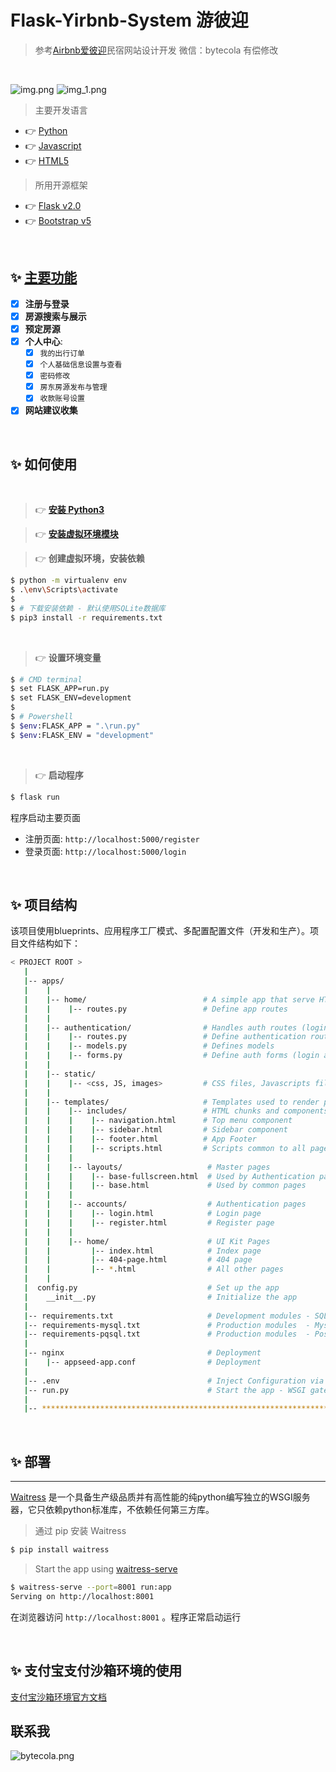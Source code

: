 # Flask-Yirbnb-System 游彼迎

> 参考[Airbnb爱彼迎](https://airbnb.com)民宿网站设计开发  微信：bytecola 有偿修改

<br />

![img.png](screenshot/img.png)
![img_1.png](screenshot/img_1.png)


> 主要开发语言

- 👉 [Python]() 
- 👉 [Javascript]() 
- 👉 [HTML5]() 

> 所用开源框架

- 👉 [Flask v2.0]() 
- 👉 [Bootstrap v5]()


<br />

## ✨ **[主要功能]()**

- [x] **注册与登录**
- [x] **房源搜索与展示**
- [x] **预定房源**
- [x] **个人中心**:
  - [x] `我的出行订单`
  - [x] `个人基础信息设置与查看`
  - [x] `密码修改`
  - [x] `房东房源发布与管理`
  - [x] `收款账号设置`
- [x] **网站建议收集**

<br />

## ✨ 如何使用


<br />

> 👉 **[安装 Python3](https://www.runoob.com/python/python-install.html)** 


> 👉 **[安装虚拟环境模块](https://docs.python.org/zh-cn/3/library/venv.html)**


> 👉 **创建虚拟环境，安装依赖** 

```bash
$ python -m virtualenv env
$ .\env\Scripts\activate
$
$ # 下载安装依赖 - 默认使用SQLite数据库
$ pip3 install -r requirements.txt
```

<br />

> 👉 **设置环境变量**

```bash
$ # CMD terminal
$ set FLASK_APP=run.py
$ set FLASK_ENV=development
$
$ # Powershell
$ $env:FLASK_APP = ".\run.py"
$ $env:FLASK_ENV = "development"
```

<br />

> 👉 **启动程序**

```bash
$ flask run 
```

程序启动主要页面

- 注册页面: `http://localhost:5000/register`
- 登录页面: `http://localhost:5000/login`

<br />


## ✨ 项目结构

该项目使用blueprints、应用程序工厂模式、多配置配置文件（开发和生产）。项目文件结构如下：

```bash
< PROJECT ROOT >
   |
   |-- apps/
   |    |
   |    |-- home/                          # A simple app that serve HTML files
   |    |    |-- routes.py                 # Define app routes
   |    |
   |    |-- authentication/                # Handles auth routes (login and register)
   |    |    |-- routes.py                 # Define authentication routes  
   |    |    |-- models.py                 # Defines models  
   |    |    |-- forms.py                  # Define auth forms (login and register) 
   |    |
   |    |-- static/
   |    |    |-- <css, JS, images>         # CSS files, Javascripts files
   |    |
   |    |-- templates/                     # Templates used to render pages
   |    |    |-- includes/                 # HTML chunks and components
   |    |    |    |-- navigation.html      # Top menu component
   |    |    |    |-- sidebar.html         # Sidebar component
   |    |    |    |-- footer.html          # App Footer
   |    |    |    |-- scripts.html         # Scripts common to all pages
   |    |    |
   |    |    |-- layouts/                   # Master pages
   |    |    |    |-- base-fullscreen.html  # Used by Authentication pages
   |    |    |    |-- base.html             # Used by common pages
   |    |    |
   |    |    |-- accounts/                  # Authentication pages
   |    |    |    |-- login.html            # Login page
   |    |    |    |-- register.html         # Register page
   |    |    |
   |    |    |-- home/                      # UI Kit Pages
   |    |         |-- index.html            # Index page
   |    |         |-- 404-page.html         # 404 page
   |    |         |-- *.html                # All other pages
   |    |    
   |  config.py                             # Set up the app
   |    __init__.py                         # Initialize the app
   |
   |-- requirements.txt                     # Development modules - SQLite storage
   |-- requirements-mysql.txt               # Production modules  - Mysql DMBS
   |-- requirements-pqsql.txt               # Production modules  - PostgreSql DMBS
   |
   |-- nginx                                # Deployment
   |    |-- appseed-app.conf                # Deployment 
   |
   |-- .env                                 # Inject Configuration via Environment
   |-- run.py                               # Start the app - WSGI gateway
   |
   |-- ************************************************************************
```

<br />




## ✨ 部署




---

[Waitress](https://docs.pylonsproject.org/projects/waitress/en/stable/) 是一个具备生产级品质并有高性能的纯python编写独立的WSGI服务器，它只依赖python标准库，不依赖任何第三方库。

> 通过 pip 安装 Waitress

```bash
$ pip install waitress
```
> Start the app using [waitress-serve](https://docs.pylonsproject.org/projects/waitress/en/stable/runner.html)

```bash
$ waitress-serve --port=8001 run:app
Serving on http://localhost:8001
```

在浏览器访问 `http://localhost:8001` 。程序正常启动运行

<br />

## ✨ 支付宝支付沙箱环境的使用

[支付宝沙箱环境官方文档](https://opendocs.alipay.com/open/02np8i)

## 联系我
![bytecola.png](bytecola.png)
